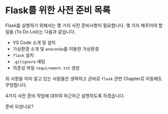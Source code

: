 # Flask를 위한 사전 준비 목록

Flask를 실행하기 위해서는 몇 가지 사전 준비사항이 필요합니다. 몇 가지 해주어야 할 일들 (To Do List)는 다음과 같습니다.

- VS Code 소개 및 설치
- 가상환경 소개 및 `anaconda`를 이용한 가상환경
- `flask` 설치
- `.gitignore` 세팅
- 의존성 파일 `requirement.txt` 생성

위 사항을 이미 알고 있는 사람들은 생략하고 곧바로 `flask` 관련 Chapter로 이동해도 무방합니다.

4가지 사전 준비 작업에 대하여 차근차근 설명하도록 하겠습니다.

준비 되셨나요?

